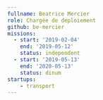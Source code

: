 ```yaml
---
fullname: Beatrice Mercier
role: Chargée de deploiement
github: be-mercier
missions:
  - start: '2019-02-04'
    end: '2019-05-12'
    status: independent
  - start: '2019-05-13'
    end: '2020-05-13'
    status: dinum
startups:
    - transport
---
```

